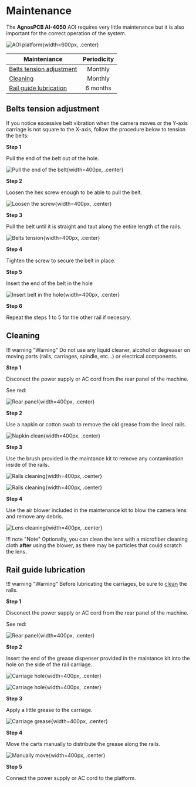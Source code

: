 # Maintenance

The **AgnosPCB AI-4050** AOI requires very little maintenance but it is also important for the correct operation of the system.

![AOI platform](../assets/v7/ai-4050.webp){width=600px, .center}

| Mainteniance | Periodicity |
| --------- | :-----: |
| [Belts tension adjustment](#belts-tension-adjustment) | Monthly |
| [Cleaning](#cleaning) | Monthly |
| [Rail guide lubrication](#rail-guide-lubrication) | 6 months |


## **Belts tension adjustment**

If you notice excessive belt vibration when the camera moves or the Y-axis carriage is not square to the X-axis, follow the procedure below to tension the belts:

**Step 1**

Pull the end of the belt out of the hole.

![Pull the end of the belt](../assets/maintance/belt-step-1.jpg){width=400px, .center}

**Step 2**

Loosen the hex screw enough to be able to pull the belt.

![Loosen the screw](../assets/maintance/belt-step-2.jpg){width=400px, .center}

**Step 3**

Pull the belt until it is straight and taut along the entire length of the rails.

![Belts tension](../assets/maintance/belt-step-4.jpg){width=400px, .center}

**Step 4**

Tighten the screw to secure the belt in place.

**Step 5**

Insert the end of the belt in the hole

![Insert belt in the hole](../assets/maintance/belt-step-3.jpg){width=400px, .center}

**Step 6**

Repeat the steps 1 to 5 for the other rail if necesary.


## **Cleaning**

!!! warning "Warning"
    Do not use any liquid cleaner, alcohol or degreaser on moving parts (rails, carriages, spindle, etc...) or electrical components.

**Step 1**

Disconect the power supply or AC cord from the rear panel of the machine.

See red:

![Rear panel](../assets/v7/connect-ryzen-cables.png){width=400px, .center}

**Step 2**

Use a napkin or cotton swab to remove the old grease from the lineal rails.

![Napkin clean](../assets/maintance/clean-1.jpg){width=400px, .center}


**Step 3**

Use the brush provided in the maintance kit to remove any contamination inside of the rails.

![Rails cleaning](../assets/maintance/clean-2.jpg){width=400px, .center}

![Rails cleaning](../assets/maintance/clean-3.jpg){width=400px, .center}

**Step 4**

Use the air blower included in the maintenance kit to blow the camera lens and remove any debris.

![Lens cleaning](../assets/maintance/clean-4.jpg){width=400px, .center}

!!! note "Note"
    Optionally, you can clean the lens with a microfiber cleaning cloth **after** using the blower, as there may be particles that could scratch the lens.

## **Rail guide lubrication**

!!! warning "Warning"
    Before lubricating the carriages, be sure to [clean](maintenance.md#cleaning) the rails.

**Step 1**

Disconect the power supply or AC cord from the rear panel of the machine.

See red:

![Rear panel](../assets/v7/connect-ryzen-cables.png){width=400px, .center}

**Step 2**

Insert the end of the grease dispenser provided in the maintance kit into the hole on the side of the rail carriage.

![Carriage hole](../assets/maintance/lubrication-1.png){width=400px, .center}

![Carriage hole](../assets/maintance/lubrication-2.png){width=400px, .center}

**Step 3**

Apply a little grease to the carriage.

![Carriage grease](../assets/maintance/lubrication-3.jpg){width=400px, .center}

**Step 4**

Move the carts manually to distribute the grease along the rails.

![Manually move](../assets/maintance/lubrication-4.jpg){width=400px, .center}

**Step 5**

Connect the power supply or AC cord to the platform.
